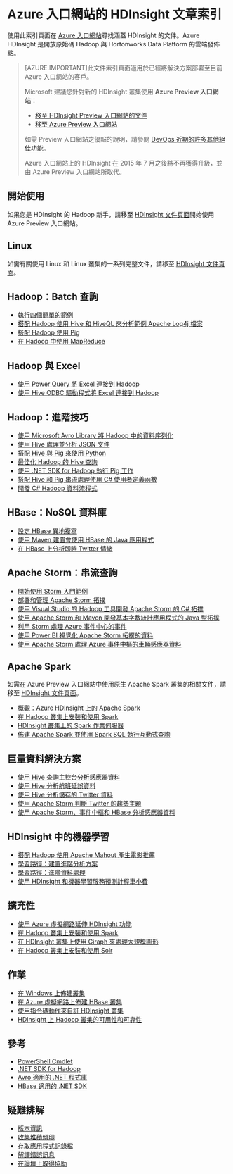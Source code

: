 <properties
   pageTitle="Azure 入口網站的 HDInsight 文章索引 | Microsoft Azure"
   description="提供 Azure 入口網站上的 HDInsight 相關文章連結之索引頁。Microsoft 向您推薦適用於 HDInsight 上新的 Hadoop 叢集之 Azure Preview 入口網站。"
   services="hdinsight"
   documentationCenter="na"
   authors="cjgronlund"
   manager="pablissima"
   editor=""/>

<tags
   ms.service="hdinsight"
   ms.devlang="na"
   ms.topic="index-page"
   ms.tgt_pltfrm="na"
   ms.workload="big-data"
   ms.date="08/17/2015"
   ms.author="cjgronlund"/>

# Azure 入口網站的 HDInsight 文章索引

使用此索引頁面在 [Azure 入口網站](https://manage.windowsazure.com/)尋找涵蓋 HDInsight 的文件。Azure HDInsight 是開放原始碼 Hadoop 與 Hortonworks Data Platform 的雲端發佈點。


> [AZURE.IMPORTANT]此文件索引頁面適用於已經將解決方案部署至目前 Azure 入口網站的客戶。
>
> Microsoft 建議您針對新的 HDInsight 叢集使用 **Azure Preview 入口網站**：
>
> * [移至 HDInsight Preview 入口網站的文件](/documentation/services/hdinsight/)
> * [移至 Azure Preview 入口網站](https://portal.azure.com/)
>
> 如需 Preview 入口網站之優點的說明，請參閱 [DevOps 近期的許多其他絕佳功能](/overview/preview-portal/)。
>
> Azure 入口網站上的 HDInsight 在 2015 年 7 月之後將不再獲得升級，並由 Azure Preview 入口網站所取代。

## 開始使用

如果您是 HDInsight 的 Hadoop 新手，請移至 [HDInsight 文件頁面](/documentation/services/hdinsight/)開始使用 Azure Preview 入口網站。

## Linux

如需有關使用 Linux 和 Linux 叢集的一系列完整文件，請移至 [HDInsight 文件頁面](/documentation/services/hdinsight/)。

## Hadoop：Batch 查詢

* [執行四個簡單的範例](hdinsight-run-samples.md)
* [搭配 Hadoop 使用 Hive 和 HiveQL 來分析範例 Apache Log4j 檔案](hdinsight-use-hive.md)
* [搭配 Hadoop 使用 Pig](hdinsight-use-pig.md)
* [在 Hadoop 中使用 MapReduce](hdinsight-use-mapreduce.md)

## Hadoop 與 Excel

* [使用 Power Query 將 Excel 連接到 Hadoop](hdinsight-connect-excel-power-query.md)
* [使用 Hive ODBC 驅動程式將 Excel 連接到 Hadoop](hdinsight-connect-excel-hive-odbc-driver.md)


## Hadoop：進階技巧

* [使用 Microsoft Avro Library 將 Hadoop 中的資料序列化](hdinsight-dotnet-avro-serialization.md)
* [使用 Hive 處理並分析 JSON 文件](hdinsight-using-json-in-hive.md)
* [搭配 Hive 與 Pig 來使用 Python](hdinsight-python.md)
* [最佳化 Hadoop 的 Hive 查詢](hdinsight-hadoop-optimize-hive-query–v1.md)
* [使用 .NET SDK for Hadoop 執行 Pig 工作](hdinsight-hadoop-use-pig-dotnet-sdk-v1.md)
* [搭配 Hive 和 Pig 串流處理使用 C# 使用者定義函數](hdinsight-hadoop-hive-pig-udf-dotnet-csharp.md)
* [開發 C# Hadoop 資料流程式](hdinsight-hadoop-develop-deploy-streaming-jobs.md)

## HBase：NoSQL 資料庫

* [設定 HBase 異地複寫](hdinsight-hbase-geo-replication.md)
* [使用 Maven 建置會使用 HBase 的 Java 應用程式](hdinsight-hbase-build-java-maven.md)
* [在 HBase 上分析即時 Twitter 情緒](hdinsight-hbase-analyze-twitter-sentiment.md)

## Apache Storm：串流查詢

* [開始使用 Storm 入門範例](hdinsight-apache-storm-tutorial-get-started-v1.md)
* [部署和管理 Apache Storm 拓撲](hdinsight-storm-deploy-monitor-topology.md)
* [使用 Visual Studio 的 Hadoop 工具開發 Apache Storm 的 C# 拓撲](hdinsight-storm-develop-csharp-visual-studio-topology.md)
* [使用 Apache Storm 和 Maven 開發基本字數統計應用程式的 Java 型拓撲](hdinsight-storm-develop-java-topology.md)
* [利用 Storm 處理 Azure 事件中心的事件](hdinsight-storm-develop-csharp-event-hub-topology.md)
* [使用 Power BI 視覺化 Apache Storm 拓撲的資料](hdinsight-storm-power-bi-topology.md)
* [使用 Apache Storm 處理 Azure 事件中樞的車輛感應器資料](hdinsight-storm-iot-eventhub-documentdb.md)

## Apache Spark

如需在 Azure Preview 入口網站中使用原生 Apache Spark 叢集的相關文件，請移至 [HDInsight 文件頁面](/documentation/services/hdinsight/)。

* [概觀：Azure HDInsight 上的 Apache Spark](hdinsight-apache-spark-overview.md)
* [在 Hadoop 叢集上安裝和使用 Spark](hdinsight-hadoop-spark-install.md)
* [HDInsight 叢集上的 Spark 作業伺服器](hdinsight-apache-spark-job-server.md)
* [佈建 Apache Spark 並使用 Spark SQL 執行互動式查詢](hdinsight-apache-spark-zeppelin-notebook-jupyter-spark-sql-v1.md)


## 巨量資料解決方案

* [使用 Hive 查詢主控台分析感應器資料](hdinsight-hive-analyze-sensor-data.md)
* [使用 Hive 分析航班延誤資料](hdinsight-analyze-flight-delay-data.md)
* [使用 Hive 分析儲存的 Twitter 資料](hdinsight-analyze-twitter-data.md)
* [使用 Apache Storm 判斷 Twitter 的趨勢主題](hdinsight-storm-twitter-trending.md)
* [使用 Apache Storm、事件中樞和 HBase 分析感應器資料](hdinsight-storm-sensor-data-analysis.md)

## HDInsight 中的機器學習

* [搭配 Hadoop 使用 Apache Mahout 產生電影推薦](hdinsight-mahout.md)
* [學習路徑：建置進階分析方案](machine-learning-data-science-how-to-create-machine-learning-service.md)
* [學習路徑：進階資料處理](machine-learning-data-science-advanced-data-processing.md)
* [使用 HDInsight 和機器學習服務預測計程車小費](machine-learning-data-science-process-hive-walkthrough.md)

## 擴充性

* [使用 Azure 虛擬網路延伸 HDInsight 功能](hdinsight-extend-hadoop-virtual-network.md)
* [在 Hadoop 叢集上安裝和使用 Spark](hdinsight-hadoop-spark-install.md)
* [在 HDInsight 叢集上使用 Giraph 來處理大規模圖形](hdinsight-hadoop-giraph-install-v1.md)
* [在 Hadoop 叢集上安裝和使用 Solr](hdinsight-hadoop-solr-install-v1.md)

## 作業

* [在 Windows 上佈建叢集](hdinsight-provision-clusters-v1.md)
* [在 Azure 虛擬網路上佈建 HBase 叢集](hdinsight-hbase-provision-vnet.md)
* [使用指令碼動作來自訂 HDInsight 叢集](hdinsight-hadoop-customize-cluster-v1.md)
* [HDInsight 上 Hadoop 叢集的可用性和可靠性](hdinsight-high-availability.md)

## 參考

* [PowerShell Cmdlet](https://msdn.microsoft.com/library/azure/dn858087.aspx)  
* [.NET SDK for Hadoop](http://msdn.microsoft.com/library/azure/dn469975.aspx)  
* [Avro 適用的 .NET 程式庫](https://hadoopsdk.codeplex.com/wikipage?title=Avro%20Library)  
* [HBase 適用的 .NET SDK](https://www.nuget.org/packages/Microsoft.HBase.Client/)  

## 疑難排解

* [版本資訊](hdinsight-release-notes.md)
* [收集堆積傾印](hdinsight-hadoop-collect-debug-heap-dumps.md)
* [存取應用程式記錄檔](hdinsight-hadoop-access-yarn-app-logs.md)
* [解譯錯誤訊息](hdinsight-debug-jobs.md)
* [在論壇上取得協助](https://social.msdn.microsoft.com/forums/azure/home?forum=hdinsight)

<!---HONumber=Oct15_HO1-->